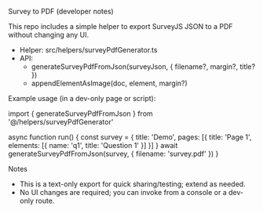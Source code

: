 Survey to PDF (developer notes)

This repo includes a simple helper to export SurveyJS JSON to a PDF without changing any UI.

- Helper: src/helpers/surveyPdfGenerator.ts
- API:
  - generateSurveyPdfFromJson(surveyJson, { filename?, margin?, title? })
  - appendElementAsImage(doc, element, margin?)

Example usage (in a dev-only page or script):

import { generateSurveyPdfFromJson } from '@/helpers/surveyPdfGenerator'

async function run() {
  const survey = { title: 'Demo', pages: [{ title: 'Page 1', elements: [{ name: 'q1', title: 'Question 1' }] }] }
  await generateSurveyPdfFromJson(survey, { filename: 'survey.pdf' })
}

Notes
- This is a text-only export for quick sharing/testing; extend as needed.
- No UI changes are required; you can invoke from a console or a dev-only route.

